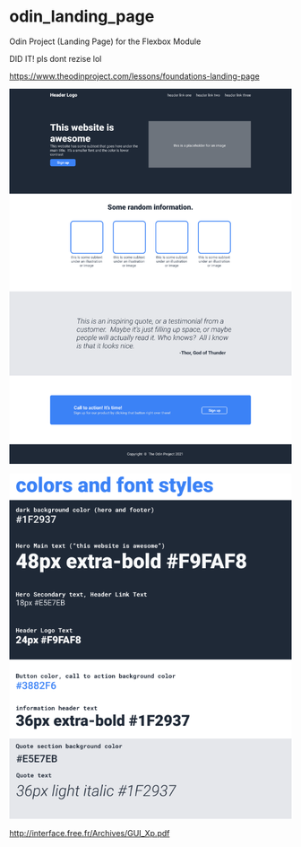# odin_landing_page

Odin Project (Landing Page) for the Flexbox Module

DID IT! pls dont rezise lol

https://www.theodinproject.com/lessons/foundations-landing-page

![reference](./images/odin-project.png)

![reference](./images/colors_and_stuff.png)

http://interface.free.fr/Archives/GUI_Xp.pdf